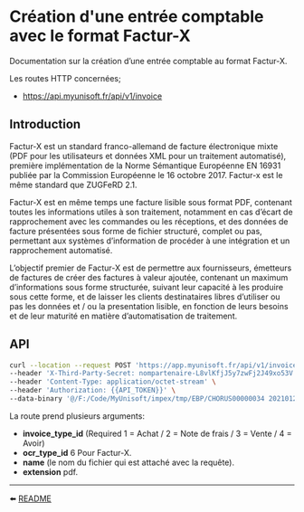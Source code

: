 # Création d'une entrée comptable avec le format Factur-X
Documentation sur la création d’une entrée comptable au format Factur-X.
​

Les routes HTTP concernées;
- https://api.myunisoft.fr/api/v1/invoice

## Introduction

Factur-X est un standard franco-allemand de facture électronique mixte (PDF pour les utilisateurs et données XML pour un traitement automatisé), première implémentation de la Norme Sémantique Européenne EN 16931 publiée par la Commission Européenne le 16 octobre 2017. Factur-x est le même standard que ZUGFeRD 2.1. 

Factur-X est en même temps une facture lisible sous format PDF, contenant toutes les informations utiles à son traitement, notamment en cas d’écart de rapprochement avec les commandes ou les réceptions, et des données de facture présentées sous forme de fichier structuré, complet ou pas, permettant aux systèmes d’information de procéder à une intégration et un rapprochement automatisé.

L’objectif premier de Factur-X est de permettre aux fournisseurs, émetteurs de factures de créer des factures à valeur ajoutée, contenant un maximum d’informations sous forme structurée, suivant leur capacité à les produire sous cette forme, et de laisser les clients destinataires libres d’utiliser ou pas les données et / ou la presentation lisible, en fonction de leurs besoins et de leur maturité en matière d’automatisation de traitement.

## API

```bash
curl --location --request POST 'https://app.myunisoft.fr/api/v1/invoice?invoice_type_id=1&ocr_type_id=6&name=CHORUS0000003&extension=pdf' \
--header 'X-Third-Party-Secret: nompartenaire-L8vlKfjJ5y7zwFj2J49xo53V' \
--header 'Content-Type: application/octet-stream' \
--header 'Authorization: {{API_TOKEN}}' \
--data-binary '@/F:/Code/MyUnisoft/impex/tmp/EBP/CHORUS00000034 20210122 143504.pdf'
```

La route prend plusieurs arguments:
- **invoice_type_id** (Required 1 = Achat / 2 = Note de frais / 3 = Vente / 4 = Avoir)
- **ocr_type_id** 6 Pour Factur-X.
- **name** (le nom du fichier qui est attaché avec la requête).
- **extension** pdf.

---

⬅️ [README](../README.md)
